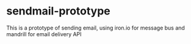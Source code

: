 sendmail-prototype
==================

This is a prototype of sending email, using iron.io for message bus and mandrill for email delivery API
